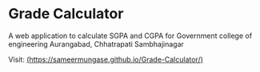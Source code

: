 # Grade Calculator

A web application to calculate SGPA and CGPA for Government college of engineering Aurangabad, Chhatrapati Sambhajinagar

Visit: [(https://sameermungase.github.io/Grade-Calculator/)](https://sameermungase.github.io/Grade-Calculator/)
